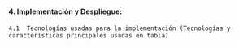 #### 4. Implementación y Despliegue:  
    4.1  Tecnologías usadas para la implementación (Tecnologías y características principales usadas en tabla)
